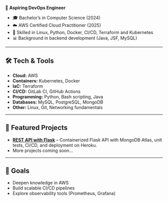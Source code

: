 🚀 **Aspiring DevOps Engineer**

- 🎓 Bachelor’s in Computer Science (2024)  
- ☁️ AWS Certified Cloud Practitioner (2025)  
- 🐧 Skilled in Linux, Python, Docker, CI/CD, Terraform and Kubernetes
- 📊 Background in backend development (Java, JSF, MySQL)    

---

## 🛠️ Tech & Tools  

- **Cloud:** AWS  
- **Containers:** Kubernetes, Docker  
- **IaC:** Terraform 
- **CI/CD:** GitLab CI, GitHub Actions  
- **Programming:** Python, Bash scripting, Java
- **Databases:** MySQL, PostgreSQL, MongoDB
- **Other:** Linux, Git, Networking fundamentals  

---

## 📂 Featured Projects  

- [**REST API with Flask**](https://github.com/Andre-Franco1/restapi-flask) – Containerized Flask API with MongoDB Atlas, unit tests, CI/CD, and deployment on Heroku.  
- More projects coming soon…  

---

## 🎯 Goals  

- Deepen knowledge in AWS  
- Build scalable CI/CD pipelines  
- Explore observability tools (Prometheus, Grafana)  

